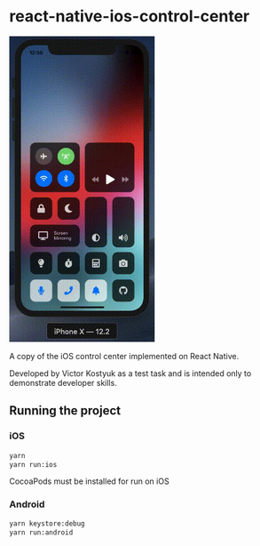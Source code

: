 # react-native-ios-control-center

![](resources/repo/readme-gif.gif) 

A copy of the iOS control center implemented on React Native.

Developed by Victor Kostyuk as a test task and is intended only to demonstrate developer skills.

## Running the project	

### iOS

```
yarn
yarn run:ios
```

CocoaPods must be installed for run on iOS

### Android

```
yarn keystore:debug
yarn run:android
```
